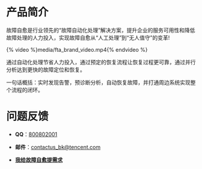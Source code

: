 # 产品简介

故障自愈是行业领先的“故障自动化处理”解决方案，提升企业的服务可用性和降低故障处理的人力投入，实现故障自愈从“人工处理”到“无人值守”的变革!

{% video %}media/fta_brand_video.mp4{% endvideo %}

通过自动化处理节省人力投入，通过预定的恢复流程让恢复过程更可靠，通过并行分析达到更快的故障定位和恢复。

一句话概括：实时发现告警，预诊断分析，自动恢复故障，并打通周边系统实现整个流程的闭环。

# 问题反馈

- **QQ**：[800802001](http://wpa.b.qq.com/cgi/wpa.php?ln=1&key=XzgwMDgwMjAwMV80NDMwOTZfODAwODAyMDAxXzJf)

- **邮件**：contactus_bk@tencent.com

- **[我给故障自愈提需求](http://bk.tencent.com/s-mart/community/ask)**
